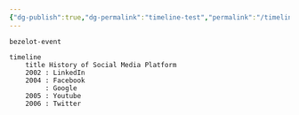 ```yaml
---
{"dg-publish":true,"dg-permalink":"timeline-test","permalink":"/timeline-test/"}
---
```



```timeline
bezelot-event
```

```mermaid
timeline
    title History of Social Media Platform
    2002 : LinkedIn
    2004 : Facebook
         : Google
    2005 : Youtube
    2006 : Twitter
```